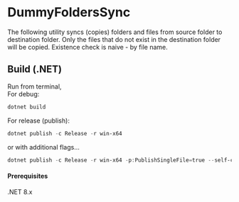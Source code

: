 # DummyFoldersSync
The following utility syncs (copies) folders and files from source folder to destination folder.
Only the files that do not exist in the destination folder will be copied. Existence check is naive - by file name.

## Build (.NET)
Run from terminal,  
For debug:  
```powershell
dotnet build
```  
For release (publish):  
```powershell
dotnet publish -c Release -r win-x64
```  
or with additional flags...  
```powershell
dotnet publish -c Release -r win-x64 -p:PublishSingleFile=true --self-contained false
```

#### Prerequisites
.NET 8.x
